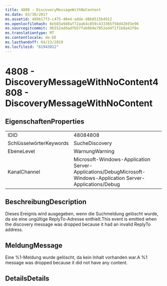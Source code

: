 ```yaml
---
title: 4808 - DiscoveryMessageWithNoContent
ms.date: 03/30/2017
ms.assetid: 489b17f3-c475-40e4-adde-d8b8515b4912
ms.openlocfilehash: 6e503a940af72aa64c859c433365f56d42b93e96
ms.sourcegitcommit: 9b552addadfb57fab0b9e7852ed4f1f1b8a42f8e
ms.translationtype: MT
ms.contentlocale: de-DE
ms.lasthandoff: 04/23/2019
ms.locfileid: "61943012"
---
```

# <a name="4808---discoverymessagewithnocontent"></a><span data-ttu-id="63fe4-102">4808 - DiscoveryMessageWithNoContent</span><span class="sxs-lookup"><span data-stu-id="63fe4-102">4808 - DiscoveryMessageWithNoContent</span></span>
## <a name="properties"></a><span data-ttu-id="63fe4-103">Eigenschaften</span><span class="sxs-lookup"><span data-stu-id="63fe4-103">Properties</span></span>  
  
|||  
|-|-|  
|<span data-ttu-id="63fe4-104">ID</span><span class="sxs-lookup"><span data-stu-id="63fe4-104">ID</span></span>|<span data-ttu-id="63fe4-105">4808</span><span class="sxs-lookup"><span data-stu-id="63fe4-105">4808</span></span>|  
|<span data-ttu-id="63fe4-106">Schlüsselwörter</span><span class="sxs-lookup"><span data-stu-id="63fe4-106">Keywords</span></span>|<span data-ttu-id="63fe4-107">Suche</span><span class="sxs-lookup"><span data-stu-id="63fe4-107">Discovery</span></span>|  
|<span data-ttu-id="63fe4-108">Ebene</span><span class="sxs-lookup"><span data-stu-id="63fe4-108">Level</span></span>|<span data-ttu-id="63fe4-109">Warnung</span><span class="sxs-lookup"><span data-stu-id="63fe4-109">Warning</span></span>|  
|<span data-ttu-id="63fe4-110">Kanal</span><span class="sxs-lookup"><span data-stu-id="63fe4-110">Channel</span></span>|<span data-ttu-id="63fe4-111">Microsoft-Windows-Application Server-Applications/Debug</span><span class="sxs-lookup"><span data-stu-id="63fe4-111">Microsoft-Windows-Application Server-Applications/Debug</span></span>|  
  
## <a name="description"></a><span data-ttu-id="63fe4-112">Beschreibung</span><span class="sxs-lookup"><span data-stu-id="63fe4-112">Description</span></span>  
 <span data-ttu-id="63fe4-113">Dieses Ereignis wird ausgegeben, wenn die Suchmeldung gelöscht wurde, da sie eine ungültige ReplyTo-Adresse enthielt.</span><span class="sxs-lookup"><span data-stu-id="63fe4-113">This event is emitted when the discovery message was dropped because it had an invalid ReplyTo address.</span></span>  
  
## <a name="message"></a><span data-ttu-id="63fe4-114">Meldung</span><span class="sxs-lookup"><span data-stu-id="63fe4-114">Message</span></span>  
 <span data-ttu-id="63fe4-115">Eine %1-Meldung wurde gelöscht, da kein Inhalt vorhanden war.</span><span class="sxs-lookup"><span data-stu-id="63fe4-115">A %1 message was dropped because it did not have any content.</span></span>  
  
## <a name="details"></a><span data-ttu-id="63fe4-116">Details</span><span class="sxs-lookup"><span data-stu-id="63fe4-116">Details</span></span>
